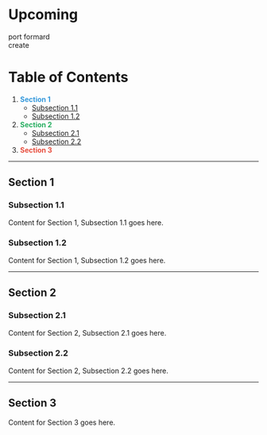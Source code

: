 # Upcoming  
port formard   
create  

# Table of Contents

1. <span style="color: #3498db; font-weight: bold;">Section 1</span>
    - [Subsection 1.1](#subsection-11)
    - [Subsection 1.2](#subsection-12)
2. <span style="color: #27ae60; font-weight: bold;">Section 2</span>
    - [Subsection 2.1](#subsection-21)
    - [Subsection 2.2](#subsection-22)
3. <span style="color: #e74c3c; font-weight: bold;">Section 3</span>

---

## Section 1

### Subsection 1.1

Content for Section 1, Subsection 1.1 goes here.

### Subsection 1.2

Content for Section 1, Subsection 1.2 goes here.

---

## Section 2

### Subsection 2.1

Content for Section 2, Subsection 2.1 goes here.

### Subsection 2.2

Content for Section 2, Subsection 2.2 goes here.

---

## Section 3

Content for Section 3 goes here.
